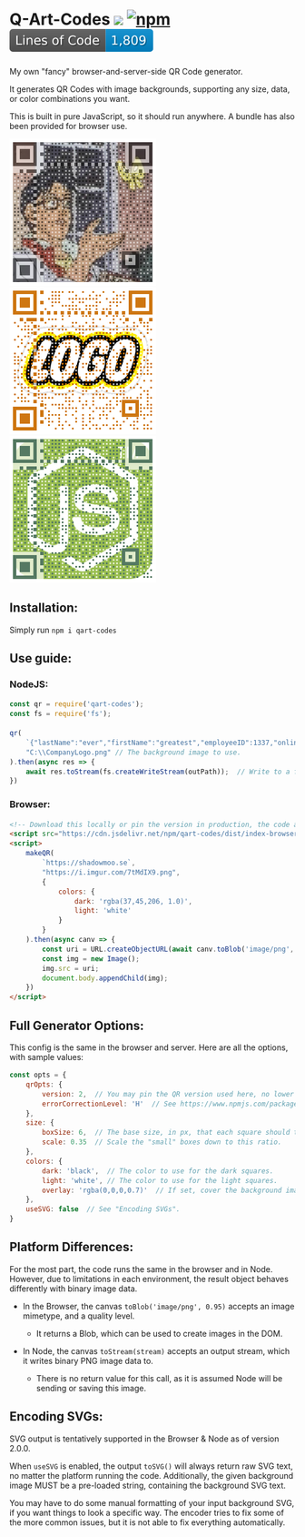 # Q-Art-Codes [![](https://data.jsdelivr.com/v1/package/npm/qart-codes/badge)](https://www.jsdelivr.com/package/npm/qart-codes) [![npm](https://img.shields.io/npm/v/qart-codes?style=flat-square)](https://www.npmjs.com/package/qart-codes) ![](https://raw.githubusercontent.com/shadowmoose/Q-Art-Codes/image-data/loc-badge.svg)
My own "fancy" browser-and-server-side QR Code generator.

It generates QR Codes with image backgrounds, supporting any size, data, or color combinations you want.

This is built in pure JavaScript, so it should run anywhere. A bundle has also been provided for browser use.

[![](./examples/images/sample1.png)
![](./examples/images/sample2.png)
![](./examples/images/sample3.png)](https://shadowmoose.github.io/Q-Art-Codes/examples/sample-web.html)

## Installation:
Simply run `npm i qart-codes`

## Use guide:

### NodeJS:
```js
const qr = require('qart-codes');
const fs = require('fs');

qr(
	`{"lastName":"ever","firstName":"greatest","employeeID":1337,"online":true}`, // Data to encode - string or binary array.
	"C:\\CompanyLogo.png" // The background image to use.
).then(async res => {
	await res.toStream(fs.createWriteStream(outPath));  // Write to a file, or choose another output stream.
})
```

### Browser:
```html
<!-- Download this locally or pin the version in production, the code at this link can change: -->
<script src="https://cdn.jsdelivr.net/npm/qart-codes/dist/index-browser.min.js"></script>
<script>
	makeQR(
		`https://shadowmoo.se`,
		"https://i.imgur.com/7tMdIX9.png",
		{
			colors: {
				dark: 'rgba(37,45,206, 1.0)',
				light: 'white'
			}
		}
	).then(async canv => {
		const uri = URL.createObjectURL(await canv.toBlob('image/png', 0.95)); // The browser encodes to Object URIs.
		const img = new Image();
		img.src = uri;
		document.body.appendChild(img);
	})
</script>
```


## Full Generator Options:
This config is the same in the browser and server.
Here are all the options, with sample values:
```js
const opts = {
    qrOpts: {
        version: 2,  // You may pin the QR version used here, no lower than 2.
        errorCorrectionLevel: 'H'  // See https://www.npmjs.com/package/qrcode#error-correction-level
    },
    size: {
        boxSize: 6,  // The base size, in px, that each square should take in the grid.
        scale: 0.35  // Scale the "small" boxes down to this ratio.
    },
    colors: {
        dark: 'black',  // The color to use for the dark squares.
        light: 'white', // The color to use for the light squares.
        overlay: 'rgba(0,0,0,0.7)'  // If set, cover the background image in a color - this can be used to increase readability.
    },
    useSVG: false  // See "Encoding SVGs".
}
```

## Platform Differences:
For the most part, the code runs the same in the browser and in Node.
However, due to limitations in each environment, the result object behaves differently with binary image data.

+ In the Browser, the canvas `toBlob('image/png', 0.95)` accepts an image mimetype, and a quality level.
  + It returns a Blob, which can be used to create images in the DOM.

+ In Node, the canvas `toStream(stream)` accepts an output stream, which it writes binary PNG image data to.
  + There is no return value for this call, as it is assumed Node will be sending or saving this image.


## Encoding SVGs:
SVG output is tentatively supported in the Browser & Node as of version 2.0.0.

When `useSVG` is enabled, the output `toSVG()` will always return raw SVG text, no matter the platform running the code.
Additionally, the given background image MUST be a pre-loaded string, containing the background SVG text.

You may have to do some manual formatting of your input background SVG, if you want things to look a specific way.
The encoder tries to fix some of the more common issues, but it is not able to fix everything automatically.
